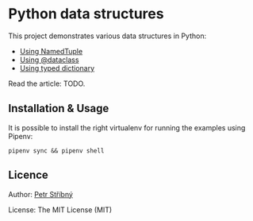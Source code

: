 # Python data structures

This project demonstrates various data structures in Python:

- [Using NamedTuple](examples/using_namedtuple.py)
- [Using @dataclass](examples/using_dataclass.py)
- [Using typed dictionary](examples/using_typeddict.py)

Read the article: TODO.

## Installation & Usage

It is possible to install the right virtualenv for running the examples using Pipenv:

```
pipenv sync && pipenv shell
```

## Licence

Author: [Petr Stříbný](http://stribny.name)

License: The MIT License (MIT)
